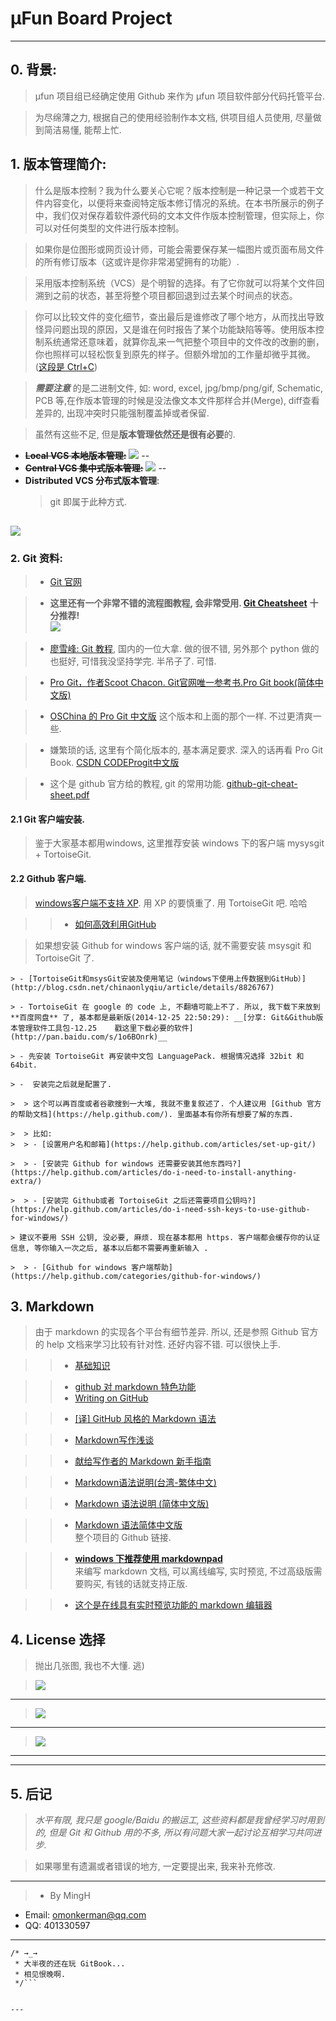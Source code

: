 #  μFun Board Project
---
## 0. 背景:   
> μfun 项目组已经确定使用 Github 来作为 μfun 项目软件部分代码托管平台.     
     
> 为尽绵薄之力, 根据自己的使用经验制作本文档, 供项目组人员使用, 尽量做到简洁易懂, 能帮上忙.       

## 1. 版本管理简介:    

> 什么是版本控制？我为什么要关心它呢？版本控制是一种记录一个或若干文件内容变化，以便将来查阅特定版本修订情况的系统。在本书所展示的例子中，我们仅对保存着软件源代码的文本文件作版本控制管理，但实际上，你可以对任何类型的文件进行版本控制。    
    
> 如果你是位图形或网页设计师，可能会需要保存某一幅图片或页面布局文件的所有修订版本（这或许是你非常渴望拥有的功能）.    
    
>    采用版本控制系统（VCS）是个明智的选择。有了它你就可以将某个文件回溯到之前的状态，甚至将整个项目都回退到过去某个时间点的状态。    
    
>    你可以比较文件的变化细节，查出最后是谁修改了哪个地方，从而找出导致怪异问题出现的原因，又是谁在何时报告了某个功能缺陷等等。使用版本控制系统通常还意味着，就算你乱来一气把整个项目中的文件改的改删的删，你也照样可以轻松恢复到原先的样子。但额外增加的工作量却微乎其微。([这段是 Ctrl+C](https://code.csdn.net/help/CSDN_Code/progit/zh/01-introduction/01-chapter1))    


> __*需要注意*__ 的是二进制文件, 如: word, excel, jpg/bmp/png/gif, Schematic, PCB 等,在作版本管理的时候是没法像文本文件那样合并(Merge), diff查看差异的, 出现冲突时只能强制覆盖掉或者保留.    

> 虽然有这些不足, 但是**版本管理依然还是很有必要**的. 
     
 - __~~Local VCS 本地版本管理:~~__
  ![](https://code.csdn.net/CSDN_Code/progit/blob/master/figures/18333fig0101-tn.png)
--
 - __~~Central VCS 集中式版本管理:~~__
![](https://code.csdn.net/CSDN_Code/progit/blob/master/figures/18333fig0102-tn.png)
--
 - __Distributed VCS 分布式版本管理__:     
    > git 即属于此种方式.     

![](https://code.csdn.net/CSDN_Code/progit/blob/master/figures/18333fig0103-tn.png)
--

### 2. Git 资料:     

> -  [Git 官网](http://git-scm.com/)    

> -  __这里还有一个非常不错的流程图教程, 会非常受用. [Git Cheatsheet](http://ndpsoftware.com/git-cheatsheet.html#loc=index;)__  __十分推荐!__    
![](https://dn-coding-net-production-static.qbox.me/3304456c-3111-45db-9256-013816e6ac6a.png)

> -  [廖雪峰: Git 教程](http://www.liaoxuefeng.com/wiki/0013739516305929606dd18361248578c67b8067c8c017b000), 国内的一位大拿. 做的很不错, 另外那个 python 做的也挺好, 可惜我没坚持学完. 半吊子了. 可惜.    
    
> -  [Pro Git，作者Scoot Chacon. Git官网唯一参考书.Pro Git book(简体中文版)](http://git-scm.com/book/zh/v1)    
    
> - [OSChina 的 Pro Git 中文版](http://git.oschina.net/progit/index.html) 这个版本和上面的那个一样. 不过更清爽一些.     
    
> -  嫌繁琐的话, 这里有个简化版本的, 基本满足要求. 深入的话再看 Pro Git Book. [CSDN CODEProgit中文版](https://code.csdn.net/help/CSDN_Code/code_support/Progit_Index)
    
> - 这个是 github 官方给的教程, git 的常用功能. [github-git-cheat-sheet.pdf](https://training.github.com/kit/downloads/github-git-cheat-sheet.pdf)    
    

#### 2.1 Git 客户端安装.    
> 鉴于大家基本都用windows,  这里推荐安装 windows 下的客户端 mysysgit + TortoiseGit.     

#### 2.2 Github 客户端.    
> [windows客户端不支持 XP](https://help.github.com/articles/windows-xp-is-not-supported/). 用 XP 的要慎重了. 用 TortoiseGit 吧. 哈哈      

> > - [如何高效利用GitHub](http://www.yangzhiping.com/tech/github.html)      
    
> 如果想安装 Github for windows 客户端的话, 就不需要安装 msysgit 和 TortoiseGit 了.     

    > - [TortoiseGit和msysGit安装及使用笔记（windows下使用上传数据到GitHub）](http://blog.csdn.net/chinaonlyqiu/article/details/8826767)    
    
    > - TortoiseGit 在 google 的 code 上, 不翻墙可能上不了. 所以, 我下载下来放到 **百度网盘** 了, 基本都是最新版(2014-12-25 22:50:29): __[分享: Git&Github版本管理软件工具包-12.25    戳这里下载必要的软件](http://pan.baidu.com/s/1o6BOnrk)__    
    
    > - 先安装 TortoiseGit 再安装中文包 LanguagePack. 根据情况选择 32bit 和 64bit.     
    
    > -  安装完之后就是配置了.     

    >  > 这个可以再百度或者谷歌搜到一大堆, 我就不重复叙述了. 个人建议用 [Github 官方的帮助文档](https://help.github.com/). 里面基本有你所有想要了解的东西.     

    >  > 比如:    
    >  > - [设置用户名和邮箱](https://help.github.com/articles/set-up-git/)          
    
    >  > - [安装完 Github for windows 还需要安装其他东西吗?](https://help.github.com/articles/do-i-need-to-install-anything-extra/)    
    
    >  > - [安装完 Github或者 TortoiseGit 之后还需要项目公钥吗?](https://help.github.com/articles/do-i-need-ssh-keys-to-use-github-for-windows/)     
    
    > 建议不要用 SSH 公钥, 没必要, 麻烦. 现在基本都用 https. 客户端都会缓存你的认证信息, 等你输入一次之后, 基本以后都不需要再重新输入 .    
    
    >  > - [Github for windows 客户端帮助](https://help.github.com/categories/github-for-windows/)

## 3. Markdown 
>  由于 markdown 的实现各个平台有细节差异. 所以, 还是参照 Github 官方的 help 文档来学习比较有针对性. 还好内容不错. 可以很快上手.    

>   > -  [基础知识](https://help.github.com/articles/markdown-basics/)        

>   > -  [github 对 markdown 特色功能](https://help.github.com/articles/github-flavored-markdown/)    
>   > -  [Writing on GitHub](https://help.github.com/articles/writing-on-github/)      

>   > - [[译] GitHub 风格的 Markdown 语法](https://github.com/cssmagic/blog/issues/13)      

>   > -  [Markdown写作浅谈](http://www.yangzhiping.com/tech/r-markdown-knitr.html)        

>   > - [献给写作者的 Markdown 新手指南](http://www.jianshu.com/p/q81RER)    

>   > - [Markdown语法说明(台湾-繁体中文)](http://markdown.tw/)     

>   > - [Markdown 语法说明 (简体中文版)](https://github.com/riku/Markdown-Syntax-CN/blob/master/syntax.md)    

>   > - [Markdown 语法简体中文版](https://github.com/riku/Markdown-Syntax-CN)     
整个项目的 Github 链接.     

>   > - __[windows 下推荐使用 markdownpad ](http://markdownpad.com/)__    
来编写 markdown 文档, 可以离线编写, 实时预览, 不过高级版需要购买, 有钱的话就支持正版.    

>   > - [这个是在线具有实时预览功能的 markdown 编辑器](http://jbt.github.io/markdown-editor/)    
    
## 4. License 选择
> 抛出几张图,  我也不大懂. 逃)       

>  ![](http://image.beekka.com/blog/201105/bg2011050101.png)    
---
>  ![](http://hi.csdn.net/attachment/201105/25/0_1306296079vEDZ.gif)    
---
>  ![](http://hi.csdn.net/attachment/201105/25/0_13062960880Uov.gif)     
---


-------
## 5. 后记    
> _水平有限, 我只是 google/Baidu 的搬运工, 这些资料都是我曾经学习时用到的, 但是 Git 和 Github 用的不多, 所以有问题大家一起讨论互相学习共同进步._      

> 如果哪里有遗漏或者错误的地方, 一定要提出来, 我来补充修改.     

---
>  * By MingH
 * Email: omonkerman@qq.com
 * QQ: 401330597    
---   


```
/* →_→ 
 * 大半夜的还在玩 GitBook... 
 * 相见恨晚啊. 
 */```


---  
    
